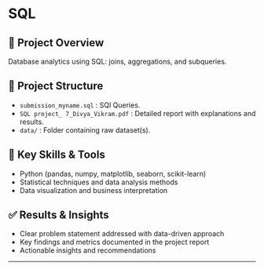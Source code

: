 # SQL

## 📌 Project Overview
Database analytics using SQL: joins, aggregations, and subqueries.

## 📂 Project Structure
- `submission_myname.sql` : SQl Queries.
- `SQL project_ 7_Divya_Vikram.pdf` : Detailed report with explanations and results.
- `data/` : Folder containing raw dataset(s).

## 🚀 Key Skills & Tools
- Python (pandas, numpy, matplotlib, seaborn, scikit-learn)
- Statistical techniques and data analysis methods
- Data visualization and business interpretation

## ✅ Results & Insights
- Clear problem statement addressed with data-driven approach
- Key findings and metrics documented in the project report
- Actionable insights and recommendations

---

